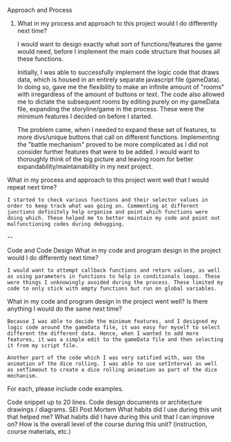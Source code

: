 Approach and Process
1) What in my process and approach to this project would I do differently next time?

    I would want to design exactly what sort of functions/features the game would need, before I implement the main code structure that houses all these functions. 
    
    Initially, I was able to successfully implement the logic code that draws data, which is housed in an entirely separate javascript file (gameData). In doing so, gave me the flexibility to make an infinite amount of "rooms" with irregardless of the amount of buttons or text. The code also allowed me to dictate the subsequent rooms by editing purely on my gameData file, expanding the storyline/game in the process. These were the minimum features I decided on before I started.

    The problem came, when I needed to expand these set of features, to more divs/unique buttons that call on different functions. Implementing the "battle mechanism" proved to be more complicated as I did not consider further features that were to be added. I would want to thoroughly think of the big picture and leaving room for better expandability/maintainability in my next project.



What in my process and approach to this project went well that I would repeat next time?


    I started to check various functions and their selector values in order to keep track what was going on. Commenting at different junctions definitely help organise and point which functions were doing which. These helped me to better maintain my code and point out malfunctioning codes during debugging. 
--

Code and Code Design
What in my code and program design in the project would I do differently next time?

    I would want to attempt callback functions and return values, as well as using parameters in functions to help in conditionals loops. These were things I unknowingly avoided during the process. These limited my code to only stick with empty functions but run on global variables. 

What in my code and program design in the project went well? Is there anything I would do the same next time?

    Because I was able to decide the minimum features, and I designed my logic code around the gameData file, it was easy for myself to select different the different data. Hence, when I wanted to add more features, it was a simple edit to the gameData file and then selecting it from my script file. 

    Another part of the code which I was very satified with, was the animation of the dice rolling. I was able to use setInterval as well as setTimeout to create a dice rolling animation as part of the dice mechanism. 

For each, please include code examples.

Code snippet up to 20 lines.
Code design documents or architecture drawings / diagrams.
SEI Post Mortem
What habits did I use during this unit that helped me?
What habits did I have during this unit that I can improve on?
How is the overall level of the course during this unit? (instruction, course materials, etc.)